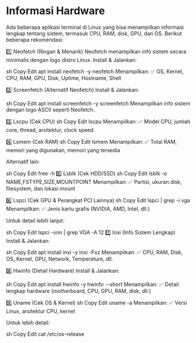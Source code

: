 # Informasi Hardware

Ada beberapa aplikasi terminal di Linux yang bisa menampilkan informasi lengkap tentang sistem, termasuk CPU, RAM, disk, GPU, dan OS. Berikut beberapa rekomendasi:

1️⃣ Neofetch (Ringan & Menarik)
Neofetch menampilkan info sistem secara minimalis dengan logo distro Linux.
Install & Jalankan:

sh
Copy
Edit
apt install neofetch -y
neofetch
Menampilkan:
✅ OS, Kernel, CPU, RAM, GPU, Disk, Uptime, Hostname, Shell

2️⃣ Screenfetch (Alternatif Neofetch)
Install & Jalankan:

sh
Copy
Edit
apt install screenfetch -y
screenfetch
Menampilkan info sistem dengan logo ASCII seperti Neofetch.

3️⃣ Lscpu (Cek CPU)
sh
Copy
Edit
lscpu
Menampilkan:
✅ Model CPU, jumlah core, thread, arsitektur, clock speed

4️⃣ Lsmem (Cek RAM)
sh
Copy
Edit
lsmem
Menampilkan:
✅ Total RAM, memori yang digunakan, memori yang tersedia

Alternatif lain:

sh
Copy
Edit
free -h
5️⃣ Lsblk (Cek HDD/SSD)
sh
Copy
Edit
lsblk -o NAME,FSTYPE,SIZE,MOUNTPOINT
Menampilkan:
✅ Partisi, ukuran disk, filesystem, dan lokasi mount

6️⃣ Lspci (Cek GPU & Perangkat PCI Lainnya)
sh
Copy
Edit
lspci | grep -i vga
Menampilkan:
✅ Jenis kartu grafis (NVIDIA, AMD, Intel, dll.)

Untuk detail lebih lanjut:

sh
Copy
Edit
lspci -vnn | grep VGA -A 12
7️⃣ Inxi (Info Sistem Lengkap)
Install & Jalankan:

sh
Copy
Edit
apt install inxi -y
inxi -Fxz
Menampilkan:
✅ CPU, RAM, Disk, OS, Kernel, GPU, Network, Temperature, dll.

8️⃣ Hwinfo (Detail Hardware)
Install & Jalankan:

sh
Copy
Edit
apt install hwinfo -y
hwinfo --short
Menampilkan:
✅ Detail lengkap hardware (motherboard, CPU, GPU, RAM, disk, dll.)

9️⃣ Uname (Cek OS & Kernel)
sh
Copy
Edit
uname -a
Menampilkan:
✅ Versi Linux, arsitektur CPU, kernel

Untuk lebih detail:

sh
Copy
Edit
cat /etc/os-release
